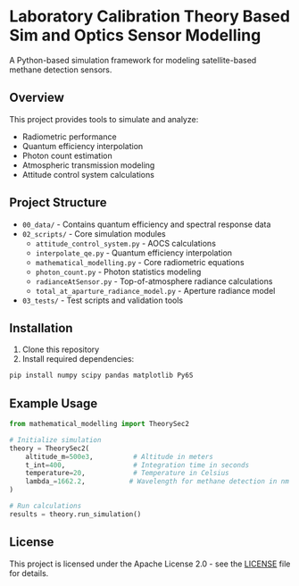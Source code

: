 # Laboratory Calibration Theory Based Sim and Optics Sensor Modelling

A Python-based simulation framework for modeling satellite-based methane detection sensors.

## Overview

This project provides tools to simulate and analyze:

- Radiometric performance
- Quantum efficiency interpolation
- Photon count estimation
- Atmospheric transmission modeling
- Attitude control system calculations

## Project Structure

- `00_data/` - Contains quantum efficiency and spectral response data
- `02_scripts/` - Core simulation modules
  - `attitude_control_system.py` - AOCS calculations
  - `interpolate_qe.py` - Quantum efficiency interpolation
  - `mathematical_modelling.py` - Core radiometric equations
  - `photon_count.py` - Photon statistics modeling
  - `radianceAtSensor.py` - Top-of-atmosphere radiance calculations
  - `total_at_aparture_radiance_model.py` - Aperture radiance model
- `03_tests/` - Test scripts and validation tools

## Installation

1. Clone this repository
2. Install required dependencies:
```bash
pip install numpy scipy pandas matplotlib Py6S
```

## Example Usage

```python
from mathematical_modelling import TheorySec2

# Initialize simulation
theory = TheorySec2(
    altitude_m=500e3,          # Altitude in meters
    t_int=400,                 # Integration time in seconds
    temperature=20,            # Temperature in Celsius
    lambda_=1662.2,           # Wavelength for methane detection in nm
)

# Run calculations
results = theory.run_simulation()
```
## License

This project is licensed under the Apache License 2.0 - see the [LICENSE](LICENSE) file for details.

